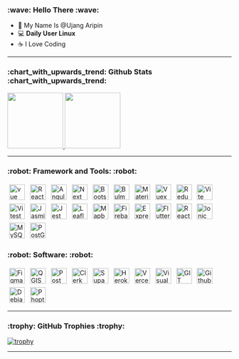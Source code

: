 <h3>:wave: Hello There :wave:</h3>

- :cowboy_hat_face: My Name Is @Ujang Aripin
- :computer: <b>Daily User Linux</b>
- :coffee: I Love Coding

<hr/>
<h3>:chart_with_upwards_trend: Github Stats :chart_with_upwards_trend:</h3>
<p align="left">
<a href="https://github.com/ujangaripin24">
  <!-- Powered by https://github.com/JacobLinCool/LeetCode-Stats-Card -->
  <img height="125" src="https://github-readme-stats.vercel.app/api?username=ujangaripin24&theme=vue-dark&show_icons=true&hide_border=true&count_private=true"/>
  <!-- Powered by https://github.com/ryo-ma/github-profile-trophy -->
<!--   <img height="125" src="https://github-readme-streak-stats.herokuapp.com/?user=ujangaripin24&theme=vue-dark&hide_border=true"/> -->
  <!-- State Language -->
  <img height="125" src="https://github-readme-stats.vercel.app/api/top-langs/?username=ujangaripin24&theme=vue-dark&show_icons=true&hide_border=true&layout=compact"/>
</a>
</p>
<hr/>

<h3>:robot: Framework and Tools: :robot:</h3>
<p align="left">
<img title="Vue JS" src="https://ujangaripin24.github.io/img/icon/Vue.svg" alt="vue" height="35" style="vertical-align:top; margin-left: 15; margin:4px">
<img title="React JS" src="https://ujangaripin24.github.io/img/icon/React.svg" alt="React" height="35" style="vertical-align:top; margin-left: 15; margin:4px">
<img title="Angular" src="https://ujangaripin24.github.io/img/icon/Angular.svg" alt="Angular" height="35" style="vertical-align:top; margin-left: 15; margin:4px">
<img title="Next JS" src="https://ujangaripin24.github.io/img/icon/Next.svg" alt="Next" height="35" style="vertical-align:top; margin-left: 15; margin:4px">
<img title="Bootstrap" src="https://ujangaripin24.github.io/img/icon/Bootstrap.svg" alt="Bootstrap" height="35" style="vertical-align:top; margin-left: 15; margin:4px">
<img title="Bulma" src="https://ujangaripin24.github.io/img/icon/Bulma.svg" alt="Bulma" height="35" style="vertical-align:top; margin-left: 15; margin:4px">
<img title="Material UI" src="https://ujangaripin24.github.io/img/icon/Material-UI.svg" alt="Material UI" height="35" style="vertical-align:top; margin-left: 15; margin:4px">
<img title="Vuex" src="https://ujangaripin24.github.io/img/icon/Vuex.svg" alt="Vuex" height="35" style="vertical-align:top; margin-left: 15; margin:4px">
<img title="Redux" src="https://ujangaripin24.github.io/img/icon/Redux.svg" alt="Redux" height="35" style="vertical-align:top; margin-left: 15; margin:4px">
<img title="Vite" src="https://ujangaripin24.github.io/img/icon/Vite.svg" alt="Vite" height="35" style="vertical-align:top; margin-left: 15; margin:4px">
<img title="Vitest Unit Testing" src="https://ujangaripin24.github.io/img/icon/Vitest.svg" alt="Vitest" height="35" style="vertical-align:top; margin-left: 15; margin:4px">
<img title="Jasmine Unit Testing" src="https://ujangaripin24.github.io/img/icon/Jasmine.svg" alt="Jasmine" height="35" style="vertical-align:top; margin-left: 15; margin:4px">
<img title="Jest Unit Testing" src="https://ujangaripin24.github.io/img/icon/Jest.svg" alt="Jest" height="35" style="vertical-align:top; margin-left: 15; margin:4px">
  
<img title="Leaflet JS" src="https://ujangaripin24.github.io/img/icon/Leaflet.svg" alt="Leaflet" height="35" style="vertical-align:top; margin-left: 15; margin:4px">
<img title="Mapbox" src="https://ujangaripin24.github.io/img/icon/Mapbox.svg" alt="Mapbox" height="35" style="vertical-align:top; margin-left: 15; margin:4px">

<img title="Firebase" src="https://ujangaripin24.github.io/img/icon/Firebase.svg" alt="Firebase" height="35" style="vertical-align:top; margin-left: 15; margin:4px">
<img title="Express.js" src="https://ujangaripin24.github.io/img/icon/Express.svg" alt="Express.js" height="35" style="vertical-align:top; margin-left: 15; margin:4px">

<img title="Flutter" src="https://ujangaripin24.github.io/img/icon/Flutter.svg" alt="Flutter" height="35" style="vertical-align:top; margin-left: 15; margin:4px">
<img title="React-Native" src="https://ujangaripin24.github.io/img/icon/React-Native.svg" alt="React-Native" height="35" style="vertical-align:top; margin-left: 15; margin:4px">
<img title="Ionic" src="https://ujangaripin24.github.io/img/icon/Ionic.svg" alt="Ionic" height="35" style="vertical-align:top; margin-left: 15; margin:4px">

<img title="MySQL" src="https://ujangaripin24.github.io/img/icon/My-SQL.svg" alt="MySQL" height="35" style="vertical-align:top; margin-left: 15; margin:4px">
<img title="PostGIS" src="https://ujangaripin24.github.io/img/icon/PostGIS.svg" alt="PostGIS" height="35" style="vertical-align:top; margin-left: 15; margin:4px">
</p>

<h3>:robot: Software: :robot:</h3>
<p align="left">
<img title="Figma" src="https://ujangaripin24.github.io/img/icon/Figma.svg" alt="Figma" height="35" style="vertical-align:top; margin-left: 15; margin:4px">
<img title="QGIS" src="https://ujangaripin24.github.io/img/icon/QGIS.svg" alt="QGIS" height="35" style="vertical-align:top; margin-left: 15; margin:4px">
<img title="Postman" src="https://ujangaripin24.github.io/img/icon/Postman.svg" alt="Postman" height="35" style="vertical-align:top; margin-left: 15; margin:4px">
<img title="Clerk" src="https://ujangaripin24.github.io/img/icon/Clerk.svg" alt="Clerk" height="35" style="vertical-align:top; margin-left: 15; margin:4px">
<img title="Supabase" src="https://ujangaripin24.github.io/img/icon/Supabase.svg" alt="Supabase" height="35" style="vertical-align:top; margin-left: 15; margin:4px">
<img title="Heroku" src="https://ujangaripin24.github.io/img/icon/Heroku.svg" alt="Heroku" height="35" style="vertical-align:top; margin-left: 15; margin:4px">
<img title="Vercel" src="https://ujangaripin24.github.io/img/icon/Vercel.svg" alt="Vercel" height="35" style="vertical-align:top; margin-left: 15; margin:4px">
<img title="VSCode" src="https://ujangaripin24.github.io/img/icon/VSCode.svg" alt="Visual Code" height="35" style="vertical-align:top; margin-left: 15; margin:4px">
<img title="GIT" src="https://ujangaripin24.github.io/img/icon/GIT.svg" alt="GIT" height="35" style="vertical-align:top; margin-left: 15; margin:4px">
<img title="Github" src="https://ujangaripin24.github.io/img/icon/Github.svg" alt="Github" height="35" style="vertical-align:top; margin-left: 15; margin:4px">
<img title="Debian" src="https://ujangaripin24.github.io/img/icon/Debian.svg" alt="Debian" height="35" style="vertical-align:top; margin-left: 15; margin:4px">
<img title="Phoptoshop" src="https://ujangaripin24.github.io/img/icon/Photoshop.svg" alt="Phoptoshop" height="35" style="vertical-align:top; margin-left: 15; margin:4px">
</p>

<hr/>
<p>
<h3>:trophy: GitHub Trophies :trophy:</h3>
  
[![trophy](https://github-profile-trophy.vercel.app/?username=ujangaripin24&theme=onedark&title=Stars,Followers,Commit,Issue,Repositories)](https://github.com/ujangaripin24/github-profile-trophy)

</p>
<hr/>
